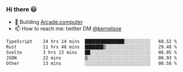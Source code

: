 ### Hi there 😃

- 🔨 Building [Arcade.computer](https://arcade.computer)
- 📫 How to reach me: twitter DM [@kernelsoe](https://twitter.com/kernelsoe)

<!--START_SECTION:waka-->

```txt
TypeScript    24 hrs 14 mins  ███████████████░░░░░░░░░░   60.52 %
Rust          11 hrs 48 mins  ███████▒░░░░░░░░░░░░░░░░░   29.48 %
Svelte        3 hrs 13 mins   ██░░░░░░░░░░░░░░░░░░░░░░░   08.05 %
JSON          22 mins         ▒░░░░░░░░░░░░░░░░░░░░░░░░   00.93 %
Other         13 mins         ░░░░░░░░░░░░░░░░░░░░░░░░░   00.58 %
```

<!--END_SECTION:waka-->
